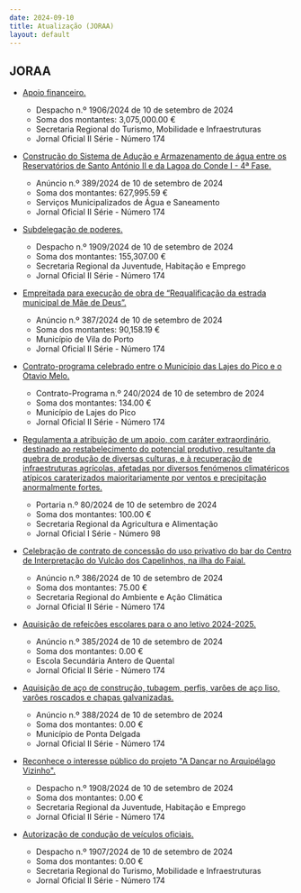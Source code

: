 ```yaml
---
date: 2024-09-10
title: Atualização (JORAA)
layout: default
---
```

## JORAA

* [Apoio financeiro.](https://jo.azores.gov.pt/#/ato/42f3f1d8-199f-43fe-bc6c-66d5d88750c0)
  * Despacho n.º 1906/2024 de 10 de setembro de 2024
  * Soma dos montantes: 3,075,000.00 €
  * Secretaria Regional do Turismo, Mobilidade e Infraestruturas
  * Jornal Oficial II Série - Número 174

* [Construção do Sistema de Adução e Armazenamento de água entre os Reservatórios de Santo António II e da Lagoa do Conde I - 4ª Fase.](https://jo.azores.gov.pt/#/ato/b02e2ad4-d7e7-4a22-b88e-47a3675bcd7d)
  * Anúncio n.º 389/2024 de 10 de setembro de 2024
  * Soma dos montantes: 627,995.59 €
  * Serviços Municipalizados de Água e Saneamento
  * Jornal Oficial II Série - Número 174

* [Subdelegação de poderes.](https://jo.azores.gov.pt/#/ato/0c4459d9-7dd5-487c-9262-9d0c00cfe9b3)
  * Despacho n.º 1909/2024 de 10 de setembro de 2024
  * Soma dos montantes: 155,307.00 €
  * Secretaria Regional da Juventude, Habitação e Emprego
  * Jornal Oficial II Série - Número 174

* [Empreitada para execução de obra de “Requalificação da estrada municipal de Mãe de Deus”.](https://jo.azores.gov.pt/#/ato/40b271d3-385b-4837-af78-2842d7d9b869)
  * Anúncio n.º 387/2024 de 10 de setembro de 2024
  * Soma dos montantes: 90,158.19 €
  * Município de Vila do Porto
  * Jornal Oficial II Série - Número 174

* [Contrato-programa celebrado entre o Município das Lajes do Pico e o Otavio Melo.](https://jo.azores.gov.pt/#/ato/dbe1930b-6e45-460d-82f6-6dc0f165ae43)
  * Contrato-Programa n.º 240/2024 de 10 de setembro de 2024
  * Soma dos montantes: 134.00 €
  * Município de Lajes do Pico
  * Jornal Oficial II Série - Número 174

* [Regulamenta a atribuição de um apoio, com caráter extraordinário, destinado ao restabelecimento do potencial produtivo, resultante da quebra de produção de diversas culturas, e à recuperação de infraestruturas agrícolas, afetadas por diversos fenómenos climatéricos atípicos caraterizados maioritariamente por ventos e precipitação anormalmente fortes.](https://jo.azores.gov.pt/#/ato/bc1dfd6a-9b32-4f34-a6c0-0e134fed18e2)
  * Portaria n.º 80/2024 de 10 de setembro de 2024
  * Soma dos montantes: 100.00 €
  * Secretaria Regional da Agricultura e Alimentação
  * Jornal Oficial I Série - Número 98

* [Celebração de contrato de concessão do uso privativo do bar do Centro de Interpretação do Vulcão dos Capelinhos, na ilha do Faial.](https://jo.azores.gov.pt/#/ato/8bf09f2d-403a-4fde-8e78-4148a6f935f7)
  * Anúncio n.º 386/2024 de 10 de setembro de 2024
  * Soma dos montantes: 75.00 €
  * Secretaria Regional do Ambiente e Ação Climática
  * Jornal Oficial II Série - Número 174

* [Aquisição de refeições escolares para o ano letivo 2024-2025.](https://jo.azores.gov.pt/#/ato/6ec1c32c-df51-4ff7-9762-c9b69bfddd06)
  * Anúncio n.º 385/2024 de 10 de setembro de 2024
  * Soma dos montantes: 0.00 €
  * Escola Secundária Antero de Quental
  * Jornal Oficial II Série - Número 174

* [Aquisição de aço de construção, tubagem, perfis, varões de aço liso, varões roscados e chapas galvanizadas.](https://jo.azores.gov.pt/#/ato/d12d4343-fea5-4743-b01b-7ad7b5e49209)
  * Anúncio n.º 388/2024 de 10 de setembro de 2024
  * Soma dos montantes: 0.00 €
  * Município de Ponta Delgada
  * Jornal Oficial II Série - Número 174

* [Reconhece o interesse público do projeto "A Dançar no Arquipélago Vizinho".](https://jo.azores.gov.pt/#/ato/595c76ad-e7af-4b0b-8374-852578900a87)
  * Despacho n.º 1908/2024 de 10 de setembro de 2024
  * Soma dos montantes: 0.00 €
  * Secretaria Regional da Juventude, Habitação e Emprego
  * Jornal Oficial II Série - Número 174

* [Autorização de condução de veículos oficiais.](https://jo.azores.gov.pt/#/ato/2f784bb1-bf67-4ce1-9b40-8a43504b34b8)
  * Despacho n.º 1907/2024 de 10 de setembro de 2024
  * Soma dos montantes: 0.00 €
  * Secretaria Regional do Turismo, Mobilidade e Infraestruturas
  * Jornal Oficial II Série - Número 174
